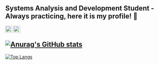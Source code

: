  Systems Analysis and Development Student - Always practicing, here it is my profile! :milky_way:  
---
<a target="_blank" href="https://www.linkedin.com/in/danilo-caj%C3%A9-560b84180/">
  <img align="left" alt="LinkdeIN" width="22px" src="https://cdn.jsdelivr.net/npm/simple-icons@v3/icons/linkedin.svg" /> 
</a>
<a target="_blank" href="mailto:cajedanilo@gmail.com">
  <img align="left" alt="Gmail" width="22px" src="https://cdn.jsdelivr.net/npm/simple-icons@v3/icons/gmail.svg" />
<br/>

![Anurag's GitHub stats](https://github-readme-stats.vercel.app/api?username=Dangog&theme=graywhite&show_icons=true&include_all_commits=true&hide_border=true&count_private=true)
---
[![Top Langs](https://github-readme-stats.vercel.app/api/top-langs/?username=Dangog&theme=graywhite&langs_count=10&hide=html,css)](https://github.com/anuraghazra/github-readme-stats)
  
